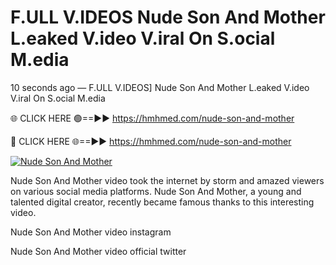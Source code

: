 # F.ULL V.IDEOS Nude Son And Mother L.eaked V.ideo V.iral On S.ocial M.edia

10 seconds ago — F.ULL V.IDEOS] Nude Son And Mother L.eaked V.ideo V.iral On S.ocial M.edia

🌐 CLICK HERE 🟢==►► https://hmhmed.com/nude-son-and-mother

🔴 CLICK HERE 🌐==►► https://hmhmed.com/nude-son-and-mother

[![Nude Son And Mother](https://i.imgur.com/dJHk4Zq.gif)](https://hmhmed.com/nude-son-and-mother)

Nude Son And Mother video took the internet by storm and amazed viewers on various social media platforms. Nude Son And Mother, a young and talented digital creator, recently became famous thanks to this interesting video.

Nude Son And Mother video instagram

Nude Son And Mother video official twitter